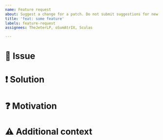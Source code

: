 ```yaml
---
name: Feature request
about: Suggest a change for a patch. Do not submit suggestions for new patches here.
title: 'feat: some feature'
labels: feature-request
assignees: TheJeterLP, oSumAtrIX, Sculas

---
```


# 🐞 Issue

<!-- Explain here, what the current problem is and why it lead you to request a feature change -->

# ❗ Solution

<!-- Explain how your current issue can be solved -->

# ❓ Motivation

<!-- Explain why your feature should be considered -->

# ⚠ Additional context

<!-- Add any other context or screenshots about the feature request here -->
